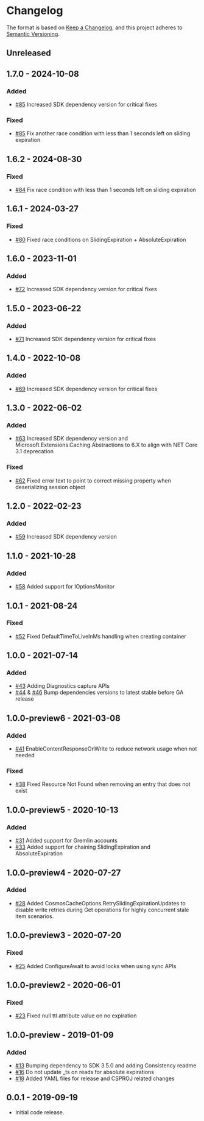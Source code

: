 # Changelog

The format is based on [Keep a Changelog](https://keepachangelog.com/en/1.0.0/), and this project adheres to [Semantic Versioning](https://semver.org/spec/v2.0.0.html).

## Unreleased

## <a name="1.7.0"/> 1.7.0 - 2024-10-08

### Added

- [#85](https://github.com/Azure/Microsoft.Extensions.Caching.Cosmos/pull/85) Increased SDK dependency version for critical fixes

### Fixed

- [#85](https://github.com/Azure/Microsoft.Extensions.Caching.Cosmos/pull/85) Fix another race condition with less than 1 seconds left on sliding expiration

## <a name="1.6.2"/> 1.6.2 - 2024-08-30

### Fixed

- [#84](https://github.com/Azure/Microsoft.Extensions.Caching.Cosmos/pull/84) Fix race condition with less than 1 seconds left on sliding expiration

## <a name="1.6.1"/> 1.6.1 - 2024-03-27

### Fixed

- [#80](https://github.com/Azure/Microsoft.Extensions.Caching.Cosmos/pull/80) Fixed race conditions on SlidingExpiration + AbsoluteExpiration

## <a name="1.6.0"/> 1.6.0 - 2023-11-01

### Added

- [#72](https://github.com/Azure/Microsoft.Extensions.Caching.Cosmos/pull/72) Increased SDK dependency version for critical fixes

## <a name="1.5.0"/> 1.5.0 - 2023-06-22

### Added

- [#71](https://github.com/Azure/Microsoft.Extensions.Caching.Cosmos/pull/71) Increased SDK dependency version for critical fixes

## <a name="1.4.0"/> 1.4.0 - 2022-10-08

### Added

- [#69](https://github.com/Azure/Microsoft.Extensions.Caching.Cosmos/pull/69) Increased SDK dependency version for critical fixes

## <a name="1.3.0"/> 1.3.0 - 2022-06-02

### Added

- [#63](https://github.com/Azure/Microsoft.Extensions.Caching.Cosmos/pull/63) Increased SDK dependency version and Microsoft.Extensions.Caching.Abstractions to 6.X to align with NET Core 3.1 deprecation

### Fixed

- [#62](https://github.com/Azure/Microsoft.Extensions.Caching.Cosmos/pull/62) Fixed error text to point to correct missing property when deserializing session object

## <a name="1.2.0"/> 1.2.0 - 2022-02-23

### Added

- [#59](https://github.com/Azure/Microsoft.Extensions.Caching.Cosmos/pull/59) Increased SDK dependency version

## <a name="1.1.0"/> 1.1.0 - 2021-10-28

### Added

- [#58](https://github.com/Azure/Microsoft.Extensions.Caching.Cosmos/pull/58) Added support for IOptionsMonitor


## <a name="1.0.1"/> 1.0.1 - 2021-08-24

### Fixed

- [#52](https://github.com/Azure/Microsoft.Extensions.Caching.Cosmos/pull/52) Fixed DefaultTimeToLiveInMs handling when creating container

## <a name="1.0.0"/> 1.0.0 - 2021-07-14

### Added

- [#43](https://github.com/Azure/Microsoft.Extensions.Caching.Cosmos/pull/43) Adding Diagnostics capture APIs
- [#44](https://github.com/Azure/Microsoft.Extensions.Caching.Cosmos/pull/44) & [#46](https://github.com/Azure/Microsoft.Extensions.Caching.Cosmos/pull/46) Bump dependencies versions to latest stable before GA release

## <a name="1.0.0-preview6"/> 1.0.0-preview6 - 2021-03-08

### Added

- [#41](https://github.com/Azure/Microsoft.Extensions.Caching.Cosmos/pull/41) EnableContentResponseOnWrite to reduce network usage when not needed

### Fixed

- [#38](https://github.com/Azure/Microsoft.Extensions.Caching.Cosmos/pull/38) Fixed Resource Not Found when removing an entry that does not exist

## <a name="1.0.0-preview5"/> 1.0.0-preview5 - 2020-10-13

### Added

- [#31](https://github.com/Azure/Microsoft.Extensions.Caching.Cosmos/pull/31) Added support for Gremlin accounts
- [#33](https://github.com/Azure/Microsoft.Extensions.Caching.Cosmos/pull/33) Added support for chaining SlidingExpiration and AbsoluteExpiration

## <a name="1.0.0-preview4"/> 1.0.0-preview4 - 2020-07-27

### Added

- [#28](https://github.com/Azure/Microsoft.Extensions.Caching.Cosmos/pull/28) Added CosmosCacheOptions.RetrySlidingExpirationUpdates to disable write retries during Get operations for highly concurrent stale item scenarios.

## <a name="1.0.0-preview3"/> 1.0.0-preview3 - 2020-07-20

### Fixed

- [#25](https://github.com/Azure/Microsoft.Extensions.Caching.Cosmos/pull/25) Added ConfigureAwait to avoid locks when using sync APIs

## <a name="1.0.0-preview2"/> 1.0.0-preview2 - 2020-06-01

### Fixed

- [#23](https://github.com/Azure/Microsoft.Extensions.Caching.Cosmos/pull/23) Fixed null ttl attribute value on no expiration

## <a name="1.0.0-preview"/> 1.0.0-preview - 2019-01-09

### Added

- [#13](https://github.com/Azure/Microsoft.Extensions.Caching.Cosmos/pull/13) Bumping dependency to SDK 3.5.0 and adding Consistency readme
- [#16](https://github.com/Azure/Microsoft.Extensions.Caching.Cosmos/pull/16) Do not update \_ts on reads for absolute expirations
- [#18](https://github.com/Azure/Microsoft.Extensions.Caching.Cosmos/pull/18) Added YAML files for release and CSPROJ related changes

## <a name="0.0.1"/> 0.0.1 - 2019-09-19

- Initial code release.
